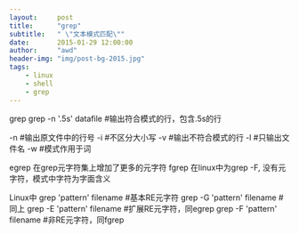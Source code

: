 ```yaml
---
layout:     post
title:      "grep"
subtitle:   " \"文本模式匹配\""
date:       2015-01-29 12:00:00
author:     "awd"
header-img: "img/post-bg-2015.jpg"
tags:
    - linux
    - shell
    - grep
---
```

grep
grep -n '\.5s' datafile	#输出符合模式的行，包含.5s的行

-n	#输出原文件中的行号
-i	#不区分大小写
-v	#输出不符合模式的行
-l	#只输出文件名
-w	#模式作用于词

egrep 在grep元字符集上增加了更多的元字符
fgrep 在linux中为grep -F, 没有元字符，模式中字符为字面含义

Linux中
grep 'pattern' filename		#基本RE元字符
grep -G 'pattern' filename	#同上
grep -E 'pattern' filename	#扩展RE元字符，同egrep
grep -F 'pattern' filename	#非RE元字符，同fgrep